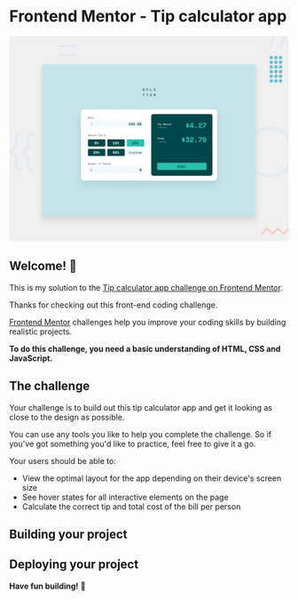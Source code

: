 # Frontend Mentor - Tip calculator app

![Design preview for the Tip calculator app coding challenge](./design/desktop-preview.jpg)

## Welcome! 👋

This is my solution to the [Tip calculator app challenge on Frontend Mentor](https://www.frontendmentor.io/challenges/tip-calculator-app-ugJNGbJUX). 

Thanks for checking out this front-end coding challenge.

[Frontend Mentor](https://www.frontendmentor.io) challenges help you improve your coding skills by building realistic projects.

**To do this challenge, you need a basic understanding of HTML, CSS and JavaScript.**

## The challenge

Your challenge is to build out this tip calculator app and get it looking as close to the design as possible.

You can use any tools you like to help you complete the challenge. So if you've got something you'd like to practice, feel free to give it a go.

Your users should be able to:

- View the optimal layout for the app depending on their device's screen size
- See hover states for all interactive elements on the page
- Calculate the correct tip and total cost of the bill per person


## Building your project


## Deploying your project




**Have fun building!** 🚀
